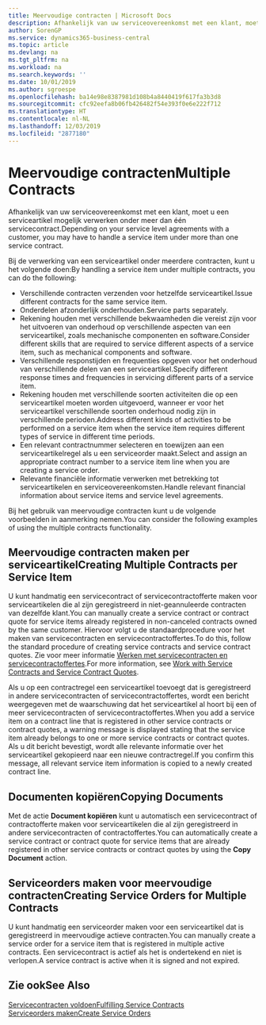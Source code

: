 ```yaml
---
title: Meervoudige contracten | Microsoft Docs
description: Afhankelijk van uw serviceovereenkomst met een klant, moet u een serviceartikel mogelijk verwerken onder meer dan één servicecontract.
author: SorenGP
ms.service: dynamics365-business-central
ms.topic: article
ms.devlang: na
ms.tgt_pltfrm: na
ms.workload: na
ms.search.keywords: ''
ms.date: 10/01/2019
ms.author: sgroespe
ms.openlocfilehash: ba14e98e8387981d108b4a8440419f617fa3b3d8
ms.sourcegitcommit: cfc92eefa8b06fb426482f54e393f0e6e222f712
ms.translationtype: HT
ms.contentlocale: nl-NL
ms.lasthandoff: 12/03/2019
ms.locfileid: "2877180"
---
```

# <a name="multiple-contracts"></a><span data-ttu-id="e6697-103">Meervoudige contracten</span><span class="sxs-lookup"><span data-stu-id="e6697-103">Multiple Contracts</span></span>
<span data-ttu-id="e6697-104">Afhankelijk van uw serviceovereenkomst met een klant, moet u een serviceartikel mogelijk verwerken onder meer dan één servicecontract.</span><span class="sxs-lookup"><span data-stu-id="e6697-104">Depending on your service level agreements with a customer, you may have to handle a service item under more than one service contract.</span></span>  
  
<span data-ttu-id="e6697-105">Bij de verwerking van een serviceartikel onder meerdere contracten, kunt u het volgende doen:</span><span class="sxs-lookup"><span data-stu-id="e6697-105">By handling a service item under multiple contracts, you can do the following:</span></span>  
  
* <span data-ttu-id="e6697-106">Verschillende contracten verzenden voor hetzelfde serviceartikel.</span><span class="sxs-lookup"><span data-stu-id="e6697-106">Issue different contracts for the same service item.</span></span>  
* <span data-ttu-id="e6697-107">Onderdelen afzonderlijk onderhouden.</span><span class="sxs-lookup"><span data-stu-id="e6697-107">Service parts separately.</span></span>  
* <span data-ttu-id="e6697-108">Rekening houden met verschillende bekwaamheden die vereist zijn voor het uitvoeren van onderhoud op verschillende aspecten van een serviceartikel, zoals mechanische componenten en software.</span><span class="sxs-lookup"><span data-stu-id="e6697-108">Consider different skills that are required to service different aspects of a service item, such as mechanical components and software.</span></span>  
* <span data-ttu-id="e6697-109">Verschillende responstijden en frequenties opgeven voor het onderhoud van verschillende delen van een serviceartikel.</span><span class="sxs-lookup"><span data-stu-id="e6697-109">Specify different response times and frequencies in servicing different parts of a service item.</span></span>  
* <span data-ttu-id="e6697-110">Rekening houden met verschillende soorten activiteiten die op een serviceartikel moeten worden uitgevoerd, wanneer er voor het serviceartikel verschillende soorten onderhoud nodig zijn in verschillende perioden.</span><span class="sxs-lookup"><span data-stu-id="e6697-110">Address different kinds of activities to be performed on a service item when the service item requires different types of service in different time periods.</span></span>  
* <span data-ttu-id="e6697-111">Een relevant contractnummer selecteren en toewijzen aan een serviceartikelregel als u een serviceorder maakt.</span><span class="sxs-lookup"><span data-stu-id="e6697-111">Select and assign an appropriate contract number to a service item line when you are creating a service order.</span></span>  
* <span data-ttu-id="e6697-112">Relevante financiële informatie verwerken met betrekking tot serviceartikelen en serviceovereenkomsten.</span><span class="sxs-lookup"><span data-stu-id="e6697-112">Handle relevant financial information about service items and service level agreements.</span></span>  
  
<span data-ttu-id="e6697-113">Bij het gebruik van meervoudige contracten kunt u de volgende voorbeelden in aanmerking nemen.</span><span class="sxs-lookup"><span data-stu-id="e6697-113">You can consider the following examples of using the multiple contracts functionality.</span></span>  
  
## <a name="creating-multiple-contracts-per-service-item"></a><span data-ttu-id="e6697-114">Meervoudige contracten maken per serviceartikel</span><span class="sxs-lookup"><span data-stu-id="e6697-114">Creating Multiple Contracts per Service Item</span></span>  
<span data-ttu-id="e6697-115">U kunt handmatig een servicecontract of servicecontractofferte maken voor serviceartikelen die al zijn geregistreerd in niet-geannuleerde contracten van dezelfde klant.</span><span class="sxs-lookup"><span data-stu-id="e6697-115">You can manually create a service contract or contract quote for service items already registered in non-canceled contracts owned by the same customer.</span></span> <span data-ttu-id="e6697-116">Hiervoor volgt u de standaardprocedure voor het maken van servicecontracten en servicecontractoffertes.</span><span class="sxs-lookup"><span data-stu-id="e6697-116">To do this, follow the standard procedure of creating service contracts and service contract quotes.</span></span> <span data-ttu-id="e6697-117">Zie voor meer informatie [Werken met servicecontracten en servicecontractoffertes](service-how-to-create-service-contracts-and-service-contract-quotes.md).</span><span class="sxs-lookup"><span data-stu-id="e6697-117">For more information, see [Work with Service Contracts and Service Contract Quotes](service-how-to-create-service-contracts-and-service-contract-quotes.md).</span></span>  
  
<span data-ttu-id="e6697-118">Als u op een contractregel een serviceartikel toevoegt dat is geregistreerd in andere servicecontracten of servicecontractoffertes, wordt een bericht weergegeven met de waarschuwing dat het serviceartikel al hoort bij een of meer servicecontracten of servicecontractoffertes.</span><span class="sxs-lookup"><span data-stu-id="e6697-118">When you add a service item on a contract line that is registered in other service contracts or contract quotes, a warning message is displayed stating that the service item already belongs to one or more service contracts or contract quotes.</span></span> <span data-ttu-id="e6697-119">Als u dit bericht bevestigt, wordt alle relevante informatie over het serviceartikel gekopieerd naar een nieuwe contractregel.</span><span class="sxs-lookup"><span data-stu-id="e6697-119">If you confirm this message, all relevant service item information is copied to a newly created contract line.</span></span>  
  
## <a name="copying-documents"></a><span data-ttu-id="e6697-120">Documenten kopiëren</span><span class="sxs-lookup"><span data-stu-id="e6697-120">Copying Documents</span></span>  
<span data-ttu-id="e6697-121">Met de actie **Document kopiëren** kunt u automatisch een servicecontract of contractofferte maken voor serviceartikelen die al zijn geregistreerd in andere servicecontracten of contractoffertes.</span><span class="sxs-lookup"><span data-stu-id="e6697-121">You can automatically create a service contract or contract quote for service items that are already registered in other service contracts or contract quotes by using the **Copy Document** action.</span></span>  
  
## <a name="creating-service-orders-for-multiple-contracts"></a><span data-ttu-id="e6697-122">Serviceorders maken voor meervoudige contracten</span><span class="sxs-lookup"><span data-stu-id="e6697-122">Creating Service Orders for Multiple Contracts</span></span>  
<span data-ttu-id="e6697-123">U kunt handmatig een serviceorder maken voor een serviceartikel dat is geregistreerd in meervoudige actieve contracten.</span><span class="sxs-lookup"><span data-stu-id="e6697-123">You can manually create a service order for a service item that is registered in multiple active contracts.</span></span> <span data-ttu-id="e6697-124">Een servicecontract is actief als het is ondertekend en niet is verlopen.</span><span class="sxs-lookup"><span data-stu-id="e6697-124">A service contract is active when it is signed and not expired.</span></span>  
  
## <a name="see-also"></a><span data-ttu-id="e6697-125">Zie ook</span><span class="sxs-lookup"><span data-stu-id="e6697-125">See Also</span></span>  
[<span data-ttu-id="e6697-126">Servicecontracten voldoen</span><span class="sxs-lookup"><span data-stu-id="e6697-126">Fulfilling Service Contracts</span></span>](service-fulfill-service-contracts.md)  
[<span data-ttu-id="e6697-127">Serviceorders maken</span><span class="sxs-lookup"><span data-stu-id="e6697-127">Create Service Orders</span></span>](service-how-to-create-service-orders.md)  

